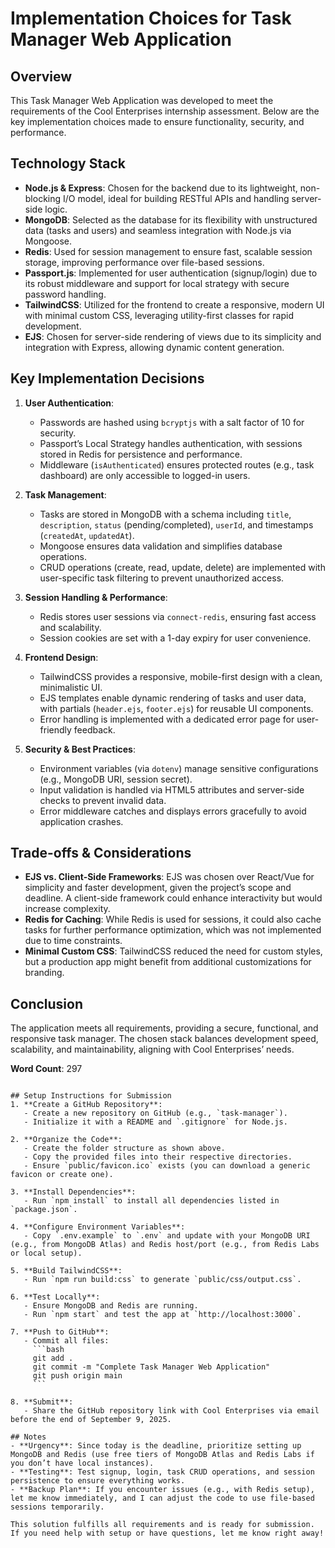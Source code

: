 # Implementation Choices for Task Manager Web Application

## Overview
This Task Manager Web Application was developed to meet the requirements of the Cool Enterprises internship assessment. Below are the key implementation choices made to ensure functionality, security, and performance.

## Technology Stack
- **Node.js & Express**: Chosen for the backend due to its lightweight, non-blocking I/O model, ideal for building RESTful APIs and handling server-side logic.
- **MongoDB**: Selected as the database for its flexibility with unstructured data (tasks and users) and seamless integration with Node.js via Mongoose.
- **Redis**: Used for session management to ensure fast, scalable session storage, improving performance over file-based sessions.
- **Passport.js**: Implemented for user authentication (signup/login) due to its robust middleware and support for local strategy with secure password handling.
- **TailwindCSS**: Utilized for the frontend to create a responsive, modern UI with minimal custom CSS, leveraging utility-first classes for rapid development.
- **EJS**: Chosen for server-side rendering of views due to its simplicity and integration with Express, allowing dynamic content generation.

## Key Implementation Decisions
1. **User Authentication**:
   - Passwords are hashed using `bcryptjs` with a salt factor of 10 for security.
   - Passport’s Local Strategy handles authentication, with sessions stored in Redis for persistence and performance.
   - Middleware (`isAuthenticated`) ensures protected routes (e.g., task dashboard) are only accessible to logged-in users.

2. **Task Management**:
   - Tasks are stored in MongoDB with a schema including `title`, `description`, `status` (pending/completed), `userId`, and timestamps (`createdAt`, `updatedAt`).
   - Mongoose ensures data validation and simplifies database operations.
   - CRUD operations (create, read, update, delete) are implemented with user-specific task filtering to prevent unauthorized access.

3. **Session Handling & Performance**:
   - Redis stores user sessions via `connect-redis`, ensuring fast access and scalability.
   - Session cookies are set with a 1-day expiry for user convenience.

4. **Frontend Design**:
   - TailwindCSS provides a responsive, mobile-first design with a clean, minimalistic UI.
   - EJS templates enable dynamic rendering of tasks and user data, with partials (`header.ejs`, `footer.ejs`) for reusable UI components.
   - Error handling is implemented with a dedicated error page for user-friendly feedback.

5. **Security & Best Practices**:
   - Environment variables (via `dotenv`) manage sensitive configurations (e.g., MongoDB URI, session secret).
   - Input validation is handled via HTML5 attributes and server-side checks to prevent invalid data.
   - Error middleware catches and displays errors gracefully to avoid application crashes.

## Trade-offs & Considerations
- **EJS vs. Client-Side Frameworks**: EJS was chosen over React/Vue for simplicity and faster development, given the project’s scope and deadline. A client-side framework could enhance interactivity but would increase complexity.
- **Redis for Caching**: While Redis is used for sessions, it could also cache tasks for further performance optimization, which was not implemented due to time constraints.
- **Minimal Custom CSS**: TailwindCSS reduced the need for custom styles, but a production app might benefit from additional customizations for branding.

## Conclusion
The application meets all requirements, providing a secure, functional, and responsive task manager. The chosen stack balances development speed, scalability, and maintainability, aligning with Cool Enterprises’ needs.

**Word Count**: 297
```

## Setup Instructions for Submission
1. **Create a GitHub Repository**:
   - Create a new repository on GitHub (e.g., `task-manager`).
   - Initialize it with a README and `.gitignore` for Node.js.

2. **Organize the Code**:
   - Create the folder structure as shown above.
   - Copy the provided files into their respective directories.
   - Ensure `public/favicon.ico` exists (you can download a generic favicon or create one).

3. **Install Dependencies**:
   - Run `npm install` to install all dependencies listed in `package.json`.

4. **Configure Environment Variables**:
   - Copy `.env.example` to `.env` and update with your MongoDB URI (e.g., from MongoDB Atlas) and Redis host/port (e.g., from Redis Labs or local setup).

5. **Build TailwindCSS**:
   - Run `npm run build:css` to generate `public/css/output.css`.

6. **Test Locally**:
   - Ensure MongoDB and Redis are running.
   - Run `npm start` and test the app at `http://localhost:3000`.

7. **Push to GitHub**:
   - Commit all files:
     ```bash
     git add .
     git commit -m "Complete Task Manager Web Application"
     git push origin main
     ```

8. **Submit**:
   - Share the GitHub repository link with Cool Enterprises via email before the end of September 9, 2025.

## Notes
- **Urgency**: Since today is the deadline, prioritize setting up MongoDB and Redis (use free tiers of MongoDB Atlas and Redis Labs if you don’t have local instances).
- **Testing**: Test signup, login, task CRUD operations, and session persistence to ensure everything works.
- **Backup Plan**: If you encounter issues (e.g., with Redis setup), let me know immediately, and I can adjust the code to use file-based sessions temporarily.

This solution fulfills all requirements and is ready for submission. If you need help with setup or have questions, let me know right away!